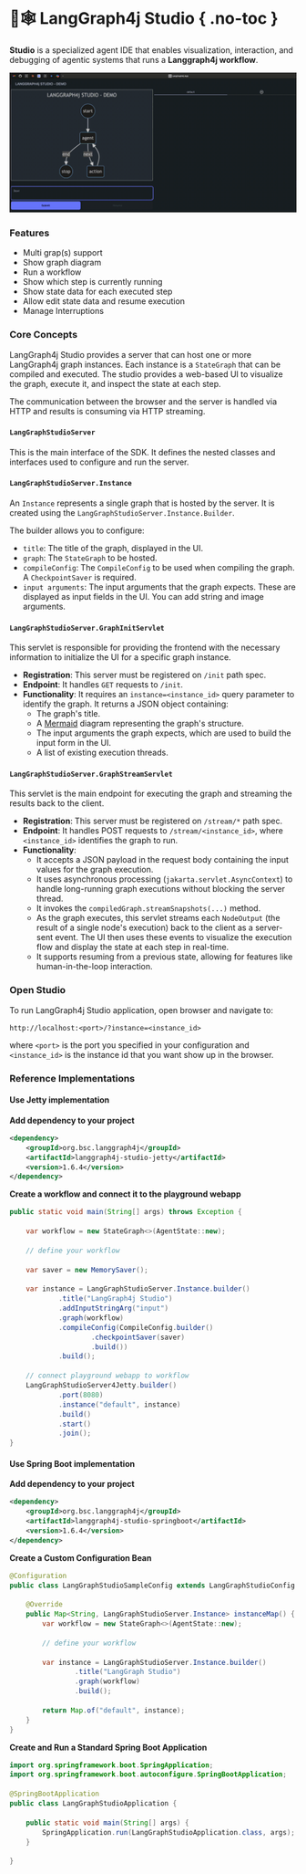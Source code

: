 # 🦜🕸️ LangGraph4j Studio { .no-toc }

**Studio** is a specialized agent IDE that enables visualization, interaction, and debugging of agentic systems that runs a **Langgraph4j workflow**.

![result](../images/studio-demo.gif)

### Features

- Multi grap(s) support
- Show graph diagram
- Run a workflow
- Show which step is currently running
- Show state data for each executed step
- Allow edit state data and resume execution
- Manage Interruptions

### Core Concepts

LangGraph4j Studio provides a server that can host one or more LangGraph4j graph instances. Each instance is a `StateGraph` that can be compiled and executed. The studio provides a web-based UI to visualize the graph, execute it, and inspect the state at each step.

The communication between the browser and the server is handled via HTTP and results is consuming via HTTP streaming.

#### `LangGraphStudioServer`

This is the main interface of the SDK. It defines the nested classes and interfaces used to configure and run the server.

#### `LangGraphStudioServer.Instance`

An `Instance` represents a single graph that is hosted by the server. It is created using the `LangGraphStudioServer.Instance.Builder`.

The builder allows you to configure:

-   `title`: The title of the graph, displayed in the UI.
-   `graph`: The `StateGraph` to be hosted.
-   `compileConfig`: The `CompileConfig` to be used when compiling the graph. A `CheckpointSaver` is required.
-   `input arguments`: The input arguments that the graph expects. These are displayed as input fields in the UI. You can add string and image arguments.

#### `LangGraphStudioServer.GraphInitServlet`

This servlet is responsible for providing the frontend with the necessary information to initialize the UI for a specific graph instance.

-   **Registration**: This server must be registered on `/init` path spec.
-   **Endpoint**: It handles `GET` requests to `/init`.
-   **Functionality**: It requires an `instance=<instance_id>` query parameter to identify the graph. It returns a JSON object containing:
    -   The graph's title.
    -   A [Mermaid](https.mermaid.js.org/) diagram representing the graph's structure.
    -   The input arguments the graph expects, which are used to build the input form in the UI.
    -   A list of existing execution threads.

#### `LangGraphStudioServer.GraphStreamServlet`

This servlet is the main endpoint for executing the graph and streaming the results back to the client.

-   **Registration**: This server must be registered on `/stream/*` path spec.
-   **Endpoint**: It handles POST requests to `/stream/<instance_id>`, where `<instance_id>` identifies the graph to run.
-   **Functionality**:
    -   It accepts a JSON payload in the request body containing the input values for the graph execution.
    -   It uses asynchronous processing (`jakarta.servlet.AsyncContext`) to handle long-running graph executions without blocking the server thread.
    -   It invokes the `compiledGraph.streamSnapshots(...)` method.
    -   As the graph executes, this servlet streams each `NodeOutput` (the result of a single node's execution) back to the client as a server-sent event. The UI then uses these events to visualize the execution flow and display the state at each step in real-time.
    -   It supports resuming from a previous state, allowing for features like human-in-the-loop interaction.

### Open Studio

To run LangGraph4j Studio application, open browser and navigate to:

```
http://localhost:<port>/?instance=<instance_id>
```

where `<port>` is the port you specified in your configuration and `<instance_id>` is the instance id that you want show up in the browser.


### Reference Implementations

#### Use Jetty implementation 

**Add dependency to your project**

```xml
<dependency>
    <groupId>org.bsc.langgraph4j</groupId>
    <artifactId>langgraph4j-studio-jetty</artifactId>
    <version>1.6.4</version>
</dependency>
```

**Create a workflow and connect it to the playground webapp**

```java
public static void main(String[] args) throws Exception {

    var workflow = new StateGraph<>(AgentState::new);

    // define your workflow

    var saver = new MemorySaver();

    var instance = LangGraphStudioServer.Instance.builder()
            .title("LangGraph4j Studio")
            .addInputStringArg("input")
            .graph(workflow)
            .compileConfig(CompileConfig.builder()
                    .checkpointSaver(saver)
                    .build())
            .build();

    // connect playground webapp to workflow
    LangGraphStudioServer4Jetty.builder()
            .port(8080)
            .instance("default", instance)
            .build()
            .start()
            .join();
}
```

#### Use Spring Boot implementation 

**Add dependency to your project**

```xml
<dependency>
    <groupId>org.bsc.langgraph4j</groupId>
    <artifactId>langgraph4j-studio-springboot</artifactId>
    <version>1.6.4</version>
</dependency>
```

**Create a Custom Configuration Bean**

```java
@Configuration
public class LangGraphStudioSampleConfig extends LangGraphStudioConfig {

    @Override
    public Map<String, LangGraphStudioServer.Instance> instanceMap() {
        var workflow = new StateGraph<>(AgentState::new);

        // define your workflow

        var instance = LangGraphStudioServer.Instance.builder()
                .title("LangGraph Studio")
                .graph(workflow)
                .build();

        return Map.of("default", instance);
    }
}
```

**Create and Run a Standard Spring Boot Application**

```java
import org.springframework.boot.SpringApplication;
import org.springframework.boot.autoconfigure.SpringBootApplication;

@SpringBootApplication
public class LangGraphStudioApplication {

	public static void main(String[] args) {
		SpringApplication.run(LangGraphStudioApplication.class, args);
	}

}
```

